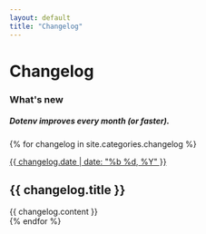 ```yaml
---
layout: default
title: "Changelog"
---
```


<div class="row">
  <div class="col-lg-10 offset-lg-1">
    <h1 class="text-center h5 text-secondary font-monospace mt-5 pb-0 mb-0 fw-normal">Changelog</h1>
    <h3 class="text-center h1 fw-bold">What's new</h3>
    <h5 class="text-center">Dotenv improves every month (or faster).</h5>
  </div>
</div>

{% for changelog in site.categories.changelog %}
  <div class="row mb-5 changelog-item">
    <div class="col col-lg-8 offset-lg-2 bg-warning p-lg-4" style="--bs-bg-opacity: 0.1;">
      <p>
        <a class="text-secondary text-underline-hover" href="{{ changelog.url }}">
          {{ changelog.date | date: "%b %d, %Y" }}
        </a>
      </p>
      <h2 class="h4 fw-bold">
        {{ changelog.title }}
      </h2>
      {{ changelog.content }}
    </div>
  </div>
{% endfor %}

